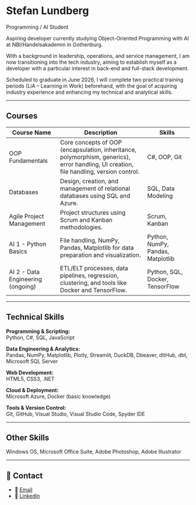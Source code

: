 # Stefan Lundberg
Programming / AI Student

Aspiring developer currently studying Object-Oriented Programming with AI at NBI/Handelsakademin in Gothenburg.

With a background in leadership, operations, and service management, I am now transitioning into the tech industry, aiming to establish myself as a developer with a particular interest in back-end and full-stack development.

Scheduled to graduate in June 2026, I will complete two practical training periods (LiA – Learning in Work) beforehand, with the goal of acquiring industry experience and enhancing my technical and analytical skills.

---

## Courses

| Course Name              | Description | Skills |
| ------------------------- | ----------- | ------ |
| OOP Fundamentals          | Core concepts of OOP (encapsulation, inheritance, polymorphism, generics), error handling, UI creation, file handling, version control. | C#, OOP, Git |
| Databases                 | Design, creation, and management of relational databases using SQL and Azure. | SQL, Data Modeling |
| Agile Project Management  | Project structures using Scrum and Kanban methodologies. | Scrum, Kanban |
| AI 1 - Python Basics      | File handling, NumPy, Pandas, Matplotlib for data preparation and visualization. | Python, NumPy, Pandas, Matplotlib |
| AI 2 - Data Engineering (ongoing) | ETL/ELT processes, data pipelines, regression, clustering, and tools like Docker and TensorFlow. | Python, SQL, Docker, TensorFlow |

---

## Technical Skills

**Programming & Scripting:**  
Python, C#, SQL, JavaScript

**Data Engineering & Analytics:**  
Pandas, NumPy, Matplotlib, Plotly, Streamlit, DuckDB, Dbeaver, dltHub, dbt, Microsoft SQL Server

**Web Development:**  
HTML5, CSS3, .NET

**Cloud & Deployment:**  
Microsoft Azure, Docker (basic knowledge)

**Tools & Version Control:**  
Git, GitHub, Visual Studio, Visual Studio Code, Spyder IDE

---

## Other Skills

Windows OS, Microsoft Office Suite, Adobe Photoshop, Adobe Illustrator

---

## 📱 Contact

- 📧 [Email](mailto:bjorn.stefan.lundberg@gmail.com)
- 💼 [LinkedIn](https://www.linkedin.com/in/stefan-lundberg-30055584)
